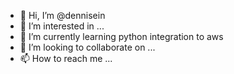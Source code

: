 - 👋 Hi, I’m @dennisein
- 👀 I’m interested in ...
- 🌱 I’m currently learning python integration to aws
- 💞️ I’m looking to collaborate on ...
- 📫 How to reach me ...

<!---
dennisein/dennisein is a ✨ special ✨ repository because its `README.md` (this file) appears on your GitHub profile.
You can click the Preview link to take a look at your changes.
--->
